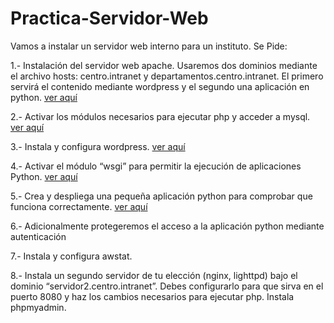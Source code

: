 # Practica-Servidor-Web

Vamos a instalar un servidor web interno para un instituto. Se Pide:

1.- Instalación del servidor web apache. Usaremos dos dominios mediante el archivo hosts: centro.intranet y departamentos.centro.intranet. El primero servirá el contenido mediante wordpress y el segundo una aplicación en python. [ver aquí](/ejercicio1/apache2.md)

2.- Activar los módulos necesarios para ejecutar php y acceder a mysql. [ver aquí](ejercicio2/php_y_msql.md)

3.- Instala y configura wordpress. [ver aquí](ejercicio3/wordpress.md)

4.- Activar el módulo “wsgi” para permitir la ejecución de aplicaciones Python. [ver aquí](ejercicio4/wsgi.md)

5.- Crea y despliega una pequeña aplicación python para comprobar que funciona correctamente. [ver aquí](ejercicio5/python.md)

6.- Adicionalmente protegeremos el acceso a la aplicación python mediante autenticación

7.- Instala y configura awstat.

8.- Instala un segundo servidor de tu elección (nginx, lighttpd) bajo el dominio “servidor2.centro.intranet”. Debes configurarlo para que sirva en el puerto 8080 y haz los cambios necesarios para ejecutar php. Instala phpmyadmin.

